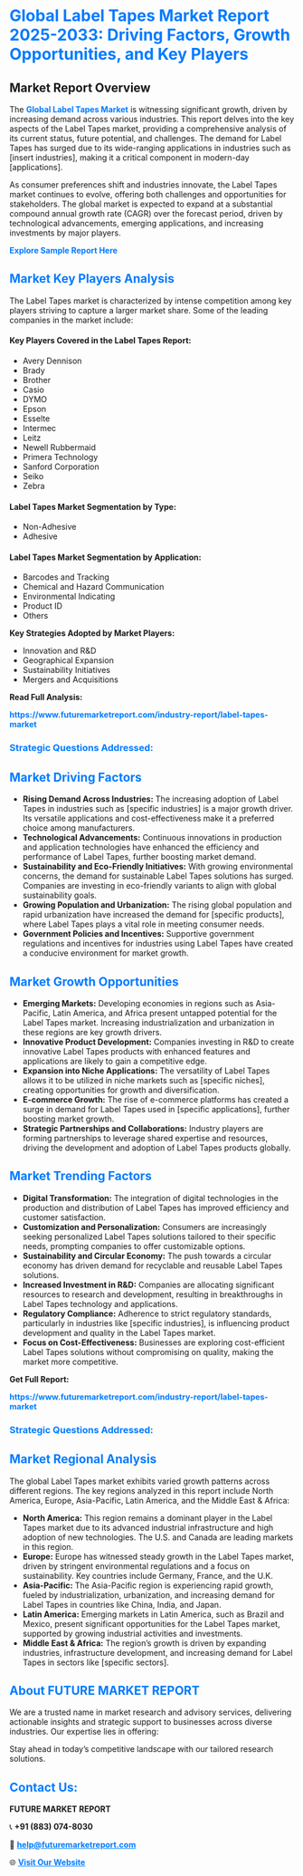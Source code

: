 <h1 style="color: #007BFF;">Global Label Tapes Market Report 2025-2033: Driving Factors, Growth Opportunities, and Key Players</h1>

<section id="overview">
<h2>Market Report Overview</h2>
<p>The <a href="https://www.futuremarketreport.com/industry-report/label-tapes-market" style="color: #007BFF; text-decoration: none;"><strong>Global Label Tapes Market</strong></a> is witnessing significant growth, driven by increasing demand across various industries. This report delves into the key aspects of the Label Tapes market, providing a comprehensive analysis of its current status, future potential, and challenges. The demand for Label Tapes has surged due to its wide-ranging applications in industries such as [insert industries], making it a critical component in modern-day [applications].</p>
<p>As consumer preferences shift and industries innovate, the Label Tapes market continues to evolve, offering both challenges and opportunities for stakeholders. The global market is expected to expand at a substantial compound annual growth rate (CAGR) over the forecast period, driven by technological advancements, emerging applications, and increasing investments by major players.</p>
</section>

<section id="overview">
<p><a href="https://www.futuremarketreport.com/request-sample/reportId=92069" style="color: #007BFF; text-decoration: none;"><strong>Explore Sample Report Here</strong></a></p>
</section>

<section id="key-players">
<h2 style="color: #007BFF;">Market Key Players Analysis</h2>
<p>The Label Tapes market is characterized by intense competition among key players striving to capture a larger market share. Some of the leading companies in the market include:</p>
<h4>Key Players Covered in the Label Tapes Report:</h4>
<ul><li>Avery Dennison</li><li>Brady</li><li>Brother</li><li>Casio</li><li>DYMO</li><li>Epson</li><li>Esselte</li><li>Intermec</li><li>Leitz</li><li>Newell Rubbermaid</li><li>Primera Technology</li><li>Sanford Corporation</li><li>Seiko</li><li>Zebra</li></ul>
<h4>Label Tapes Market Segmentation by Type:</h4>
<ul><li>Non-Adhesive</li><li>Adhesive</li></ul>

<h4>Label Tapes Market Segmentation by Application:</h4>
<ul><li>Barcodes and Tracking</li><li>Chemical and Hazard Communication</li><li>Environmental Indicating</li><li>Product ID</li><li>Others</li></ul>
<p><strong>Key Strategies Adopted by Market Players:</strong></p>
<ul>
<li>Innovation and R&D</li>
<li>Geographical Expansion</li>
<li>Sustainability Initiatives</li>
<li>Mergers and Acquisitions</li>
</ul>
</section>

<section>
<p><strong>Read Full Analysis: </strong></p><a href="https://www.futuremarketreport.com/industry-report/label-tapes-market" style="color: #007BFF; text-decoration: none;"><strong>https://www.futuremarketreport.com/industry-report/label-tapes-market</strong></a>
<h3 style="color: #007BFF;">Strategic Questions Addressed:</h3>
</section>

<section id="driving-factors">
<h2 style="color: #007BFF;">Market Driving Factors</h2>
<ul>
<li><strong>Rising Demand Across Industries:</strong> The increasing adoption of Label Tapes in industries such as [specific industries] is a major growth driver. Its versatile applications and cost-effectiveness make it a preferred choice among manufacturers.</li>
<li><strong>Technological Advancements:</strong> Continuous innovations in production and application technologies have enhanced the efficiency and performance of Label Tapes, further boosting market demand.</li>
<li><strong>Sustainability and Eco-Friendly Initiatives:</strong> With growing environmental concerns, the demand for sustainable Label Tapes solutions has surged. Companies are investing in eco-friendly variants to align with global sustainability goals.</li>
<li><strong>Growing Population and Urbanization:</strong> The rising global population and rapid urbanization have increased the demand for [specific products], where Label Tapes plays a vital role in meeting consumer needs.</li>
<li><strong>Government Policies and Incentives:</strong> Supportive government regulations and incentives for industries using Label Tapes have created a conducive environment for market growth.</li>
</ul>
</section>

<section id="growth-opportunities">
<h2 style="color: #007BFF;">Market Growth Opportunities</h2>
<ul>
<li><strong>Emerging Markets:</strong> Developing economies in regions such as Asia-Pacific, Latin America, and Africa present untapped potential for the Label Tapes market. Increasing industrialization and urbanization in these regions are key growth drivers.</li>
<li><strong>Innovative Product Development:</strong> Companies investing in R&D to create innovative Label Tapes products with enhanced features and applications are likely to gain a competitive edge.</li>
<li><strong>Expansion into Niche Applications:</strong> The versatility of Label Tapes allows it to be utilized in niche markets such as [specific niches], creating opportunities for growth and diversification.</li>
<li><strong>E-commerce Growth:</strong> The rise of e-commerce platforms has created a surge in demand for Label Tapes used in [specific applications], further boosting market growth.</li>
<li><strong>Strategic Partnerships and Collaborations:</strong> Industry players are forming partnerships to leverage shared expertise and resources, driving the development and adoption of Label Tapes products globally.</li>
</ul>
</section>

<section id="trending-factors">
<h2 style="color: #007BFF;">Market Trending Factors</h2>
<ul>
<li><strong>Digital Transformation:</strong> The integration of digital technologies in the production and distribution of Label Tapes has improved efficiency and customer satisfaction.</li>
<li><strong>Customization and Personalization:</strong> Consumers are increasingly seeking personalized Label Tapes solutions tailored to their specific needs, prompting companies to offer customizable options.</li>
<li><strong>Sustainability and Circular Economy:</strong> The push towards a circular economy has driven demand for recyclable and reusable Label Tapes solutions.</li>
<li><strong>Increased Investment in R&D:</strong> Companies are allocating significant resources to research and development, resulting in breakthroughs in Label Tapes technology and applications.</li>
<li><strong>Regulatory Compliance:</strong> Adherence to strict regulatory standards, particularly in industries like [specific industries], is influencing product development and quality in the Label Tapes market.</li>
<li><strong>Focus on Cost-Effectiveness:</strong> Businesses are exploring cost-efficient Label Tapes solutions without compromising on quality, making the market more competitive.</li>
</ul>
</section>

<section>
<p><strong>Get Full Report: </strong></p><a href="https://www.futuremarketreport.com/industry-report/label-tapes-market" style="color: #007BFF; text-decoration: none;"><strong>https://www.futuremarketreport.com/industry-report/label-tapes-market</strong></a>
<h3 style="color: #007BFF;">Strategic Questions Addressed:</h3>
</section>


<section id="regional-analysis">
<h2 style="color: #007BFF;">Market Regional Analysis</h2>
<p>The global Label Tapes market exhibits varied growth patterns across different regions. The key regions analyzed in this report include North America, Europe, Asia-Pacific, Latin America, and the Middle East & Africa:</p>
<ul>
<li><strong>North America:</strong> This region remains a dominant player in the Label Tapes market due to its advanced industrial infrastructure and high adoption of new technologies. The U.S. and Canada are leading markets in this region.</li>
<li><strong>Europe:</strong> Europe has witnessed steady growth in the Label Tapes market, driven by stringent environmental regulations and a focus on sustainability. Key countries include Germany, France, and the U.K.</li>
<li><strong>Asia-Pacific:</strong> The Asia-Pacific region is experiencing rapid growth, fueled by industrialization, urbanization, and increasing demand for Label Tapes in countries like China, India, and Japan.</li>
<li><strong>Latin America:</strong> Emerging markets in Latin America, such as Brazil and Mexico, present significant opportunities for the Label Tapes market, supported by growing industrial activities and investments.</li>
<li><strong>Middle East & Africa:</strong> The region’s growth is driven by expanding industries, infrastructure development, and increasing demand for Label Tapes in sectors like [specific sectors].</li>
</ul>
</section>

<footer>
<h2 style="color: #007BFF;">About FUTURE MARKET REPORT</h2>
<p>We are a trusted name in market research and advisory services, delivering actionable insights and strategic support to businesses across diverse industries. Our expertise lies in offering:</p>

<p>Stay ahead in today’s competitive landscape with our tailored research solutions.</p>

<h2 style="color: #007BFF;">Contact Us:</h2>
<p><strong>FUTURE MARKET REPORT</strong></p>
<p>📞 <strong>+91 (883) 074-8030</strong></p>
<p>📧 <strong><a href="mailto:help@futuremarketreport.com" style="color: #007BFF;">help@futuremarketreport.com</a></strong></p>
<p>🌐 <strong><a href="https://www.futuremarketreport.com/" style="color: #007BFF;">Visit Our Website</a></strong></p>
</footer>